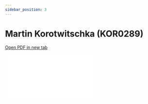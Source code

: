 ```yaml
---
sidebar_position: 3
---
```


# Martin Korotwitschka (KOR0289)

<a href="../thesis/kor0289/main.pdf" target="_blank">Open PDF in new tab</a>

<object data="../thesis/kor0289/main.pdf" type="application/pdf" width="100%" height="1120px">
    <embed src="../thesis/kor0289/main.pdf">
    </embed>
</object>

